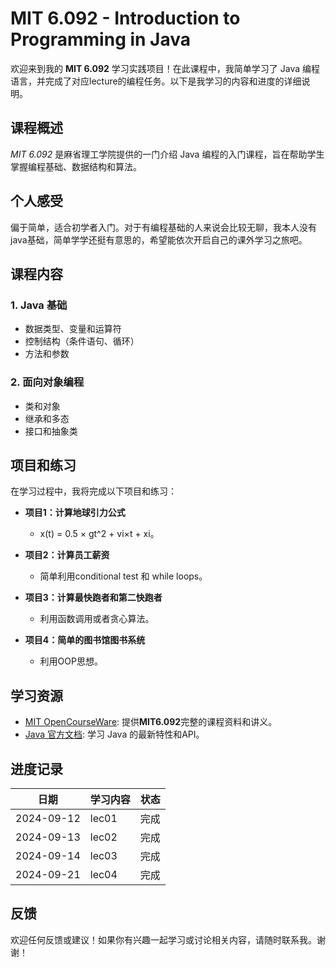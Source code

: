 # MIT 6.092 - Introduction to Programming in Java

欢迎来到我的 **MIT 6.092** 学习实践项目！在此课程中，我简单学习了 Java 编程语言，并完成了对应lecture的编程任务。以下是我学习的内容和进度的详细说明。

## 课程概述

*MIT 6.092* 是麻省理工学院提供的一门介绍 Java 编程的入门课程，旨在帮助学生掌握编程基础、数据结构和算法。

## 个人感受
偏于简单，适合初学者入门。对于有编程基础的人来说会比较无聊，我本人没有java基础，简单学学还挺有意思的，希望能依次开启自己的课外学习之旅吧。

## 课程内容

### 1. Java 基础

- 数据类型、变量和运算符 
- 控制结构（条件语句、循环）
- 方法和参数 

### 2. 面向对象编程

- 类和对象
- 继承和多态
- 接口和抽象类


## 项目和练习

在学习过程中，我将完成以下项目和练习：

- **项目1：计算地球引力公式**
    - x(t) = 0.5 × gt^2 + vi×t + xi。

- **项目2：计算员工薪资**
    - 简单利用conditional test 和 while loops。

- **项目3：计算最快跑者和第二快跑者**
    - 利用函数调用或者贪心算法。

- **项目4：简单的图书馆图书系统**
    - 利用OOP思想。

## 学习资源

- [MIT OpenCourseWare](https://ocw.mit.edu/courses/6-092-introduction-to-programming-in-java-january-iap-2010/pages/syllabus/): 提供**MIT6.092**完整的课程资料和讲义。
- [Java 官方文档](https://docs.oracle.com/javase/8/docs/): 学习 Java 的最新特性和API。

## 进度记录

| 日期         | 学习内容  | 状态 |
|------------|-------|----|
| 2024-09-12 | lec01 | 完成 |
| 2024-09-13 | lec02 | 完成 |
| 2024-09-14 | lec03 | 完成 |
| 2024-09-21 | lec04 | 完成 |

## 反馈

欢迎任何反馈或建议！如果你有兴趣一起学习或讨论相关内容，请随时联系我。谢谢！
